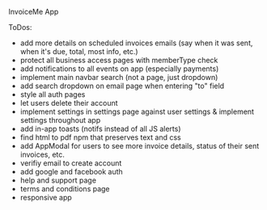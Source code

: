 InvoiceMe App


ToDos:
- add more details on scheduled invoices emails (say when it was sent, when it's due, total, most info, etc.)
- protect all business access pages with memberType check
- add notifications to all events on app (especially payments)
- implement main navbar search (not a page, just dropdown)
- add search dropdown on email page when entering "to" field
- style all auth pages
- let users delete their account
- implement settings in settings page against user settings & implement settings throughout app
- add in-app toasts (notifs instead of all JS alerts)
- find html to pdf npm that preserves text and css
- add AppModal for users to see more invoice details, status of their sent invoices, etc.
- verifiy email to create account
- add google and facebook auth
- help and support page
- terms and conditions page
- responsive app